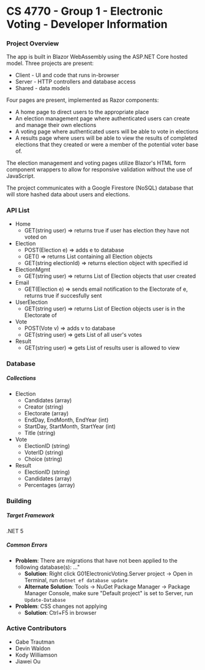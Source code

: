 # CS 4770 - Group 1 - Electronic Voting - Developer Information

### Project Overview
The app is built in Blazor WebAssembly using the ASP.NET Core hosted model. Three projects are present:
* Client - UI and code that runs in-browser
* Server - HTTP controllers and database access
* Shared - data models

Four pages are present, implemented as Razor components:
* A home page to direct users to the appropriate place
* An election management page where authenticated users can create and manage their own elections
* A voting page where authenticated users will be able to vote in elections
* A results page where users will be able to view the results of completed elections that they created or were a member of the potential voter base of.

The election management and voting pages utilize Blazor's HTML form component wrappers to allow for responsive validation without the use of JavaScript.

The project communicates with a Google Firestore (NoSQL) database that will store hashed data about users and elections.

### API List
* Home
  * GET(string user) => returns true if user has election they have not voted on
* Election
  * POST(Election e) => adds e to database
  * GET() => returns List containing all Election objects
  * GET(string electionId) => returns election object with specified id
* ElectionMgmt
  * GET(string user) => returns List of Election objects that user created
* Email
  * GET(Election e) => sends email notification to the Electorate of e, returns true if succesfully sent
* UserElection
  * GET(string user) => returns List of Election objects user is in the Electorate of
* Vote
  * POST(Vote v) => adds v to database
  * GET(string user) => gets List of all user's votes
* Result
  * GET(string user) => gets List of results user is allowed to view

### Database

##### Collections
* Election
  * Candidates (array)
  * Creator (string)
  * Electorate (array)
  * EndDay, EndMonth, EndYear (int)
  * StartDay, StartMonth, StartYear (int)
  * Title (string)
* Vote
  * ElectionID (string)
  * VoterID (string)
  * Choice (string)
* Result
  * ElectionID (string)
  * Candidates (array)
  * Percentages (array)

### Building

##### Target Framework
.NET 5

##### Common Errors
* **Problem**: There are migrations that have not been applied to the following database(s): ..."
  * **Solution**: Right click G01ElectronicVoting.Server project -> Open in Terminal, run `dotnet ef database update`
  * **Alternate Solution**: Tools -> NuGet Package Manager -> Package Manager Console, make sure "Default project" is set to Server, run `Update-Database`
* **Problem**: CSS changes not applying
  * **Solution**: Ctrl+F5 in browser

### Active Contributors
* Gabe Trautman
* Devin Waldon
* Kody Williamson
* Jiawei Ou
